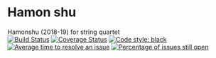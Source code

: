 # Hamon shu
Hamonshu (2018-19) for string quartet<br/>
[![Build Status](https://travis-ci.org/GregoryREvans/hamon_shu.svg?branch=master)](https://travis-ci.org/GregoryREvans/hamon_shu) [![Coverage Status](https://coveralls.io/repos/github/GregoryREvans/hamon_shu/badge.svg?branch=master)](https://coveralls.io/github/GregoryREvans/hamon_shu?branch=master) [![Code style: black](https://img.shields.io/badge/code%20style-black-000000.svg)](https://github.com/python/black) [![Average time to resolve an issue](http://isitmaintained.com/badge/resolution/GregoryREvans/hamon_shu.svg)](http://isitmaintained.com/project/GregoryREvans/hamon_shu "Average time to resolve an issue") [![Percentage of issues still open](http://isitmaintained.com/badge/open/GregoryREvans/hamon_shu.svg)](http://isitmaintained.com/project/GregoryREvans/hamon_shu "Percentage of issues still open")
